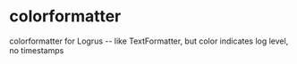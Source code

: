 # colorformatter
colorformatter for Logrus -- like TextFormatter, but color indicates log level, no timestamps
